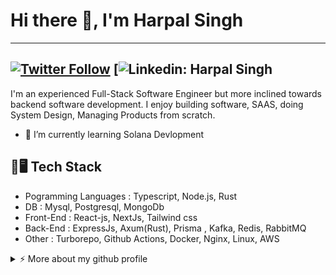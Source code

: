 # Hi there 👋, I'm Harpal Singh


---
[![Twitter Follow](https://img.shields.io/twitter/follow/hsk11dev?label=Follow)](https://twitter.com/Xploiter_py)
[![Linkedin: Harpal Singh](https://www.linkedin.com/in/darwin-y-8abaa72b9/)
---

I'm an experienced Full-Stack Software Engineer but more inclined towards backend software development. I enjoy building software,  SAAS, doing System Design, Managing Products from scratch.  

- 🌱 I’m currently learning Solana Devlopment 


## :electric_plug::desktop_computer: Tech Stack
- Pogramming Languages : Typescript, Node.js, Rust 
- DB : Mysql, Postgresql, MongoDb
- Front-End : React-js, NextJs, Tailwind css
- Back-End  : ExpressJs, Axum(Rust), Prisma , Kafka, Redis, RabbitMQ
- Other     : Turborepo, Github Actions, Docker, Nginx, Linux, AWS 
   
<details>
<summary>⚡️ More about my github profile</summary>
<br />

![Top Langs](https://github-readme-stats.vercel.app/api/top-langs/?username=iam-joey&layout=compact&hide=css,html)

![Harpal Singh's github stats](https://github-readme-stats.vercel.app/api?username=iamjoey&count_private=true&show_icons=true&theme=onedark)

</details>

<!--
**hsk11/hsk11** is a ✨ _special_ ✨ repository because its `README.md` (this file) appears on your GitHub profile.

Here are some ideas to get you started:

- 🔭 I’m currently working on ...
- 🌱 I’m currently learning ...
- 👯 I’m looking to collaborate on ...
- 🤔 I’m looking for help with ...
- 💬 Ask me about ...
- 📫 How to reach me: ...
- 😄 Pronouns: ...
- ⚡ Fun fact: ...
-->
